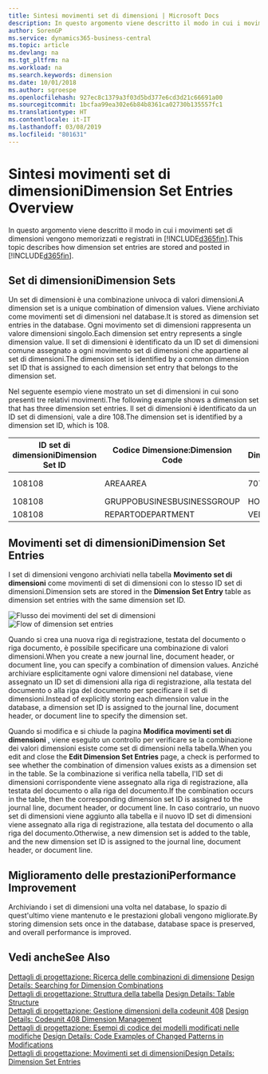 ```yaml
---
title: Sintesi movimenti set di dimensioni | Microsoft Docs
description: In questo argomento viene descritto il modo in cui i movimenti set di dimensioni vengono memorizzati e registrati in Dynamcis 365.
author: SorenGP
ms.service: dynamics365-business-central
ms.topic: article
ms.devlang: na
ms.tgt_pltfrm: na
ms.workload: na
ms.search.keywords: dimension
ms.date: 10/01/2018
ms.author: sgroespe
ms.openlocfilehash: 927ec8c1379a3f03d5bd377e6cd3d21c66691a00
ms.sourcegitcommit: 1bcfaa99ea302e6b84b8361ca02730b135557fc1
ms.translationtype: HT
ms.contentlocale: it-IT
ms.lasthandoff: 03/08/2019
ms.locfileid: "801631"
---
```

# <a name="dimension-set-entries-overview"></a><span data-ttu-id="a5a4d-103">Sintesi movimenti set di dimensioni</span><span class="sxs-lookup"><span data-stu-id="a5a4d-103">Dimension Set Entries Overview</span></span>
<span data-ttu-id="a5a4d-104">In questo argomento viene descritto il modo in cui i movimenti set di dimensioni vengono memorizzati e registrati in [!INCLUDE[d365fin](includes/d365fin_md.md)].</span><span class="sxs-lookup"><span data-stu-id="a5a4d-104">This topic describes how dimension set entries are stored and posted in [!INCLUDE[d365fin](includes/d365fin_md.md)].</span></span>  

## <a name="dimension-sets"></a><span data-ttu-id="a5a4d-105">Set di dimensioni</span><span class="sxs-lookup"><span data-stu-id="a5a4d-105">Dimension Sets</span></span>  
<span data-ttu-id="a5a4d-106">Un set di dimensioni è una combinazione univoca di valori dimensioni.</span><span class="sxs-lookup"><span data-stu-id="a5a4d-106">A dimension set is a unique combination of dimension values.</span></span> <span data-ttu-id="a5a4d-107">Viene archiviato come movimenti set di dimensioni nel database.</span><span class="sxs-lookup"><span data-stu-id="a5a4d-107">It is stored as dimension set entries in the database.</span></span> <span data-ttu-id="a5a4d-108">Ogni movimento set di dimensioni rappresenta un valore dimensioni singolo.</span><span class="sxs-lookup"><span data-stu-id="a5a4d-108">Each dimension set entry represents a single dimension value.</span></span> <span data-ttu-id="a5a4d-109">Il set di dimensioni è identificato da un ID set di dimensioni comune assegnato a ogni movimento set di dimensioni che appartiene al set di dimensioni.</span><span class="sxs-lookup"><span data-stu-id="a5a4d-109">The dimension set is identified by a common dimension set ID that is assigned to each dimension set entry that belongs to the dimension set.</span></span>  

<span data-ttu-id="a5a4d-110">Nel seguente esempio viene mostrato un set di dimensioni in cui sono presenti tre relativi movimenti.</span><span class="sxs-lookup"><span data-stu-id="a5a4d-110">The following example shows a dimension set that has three dimension set entries.</span></span> <span data-ttu-id="a5a4d-111">Il set di dimensioni è identificato da un ID set di dimensioni, vale a dire 108.</span><span class="sxs-lookup"><span data-stu-id="a5a4d-111">The dimension set is identified by a dimension set ID, which is 108.</span></span>  

|<span data-ttu-id="a5a4d-112">ID set di dimensioni</span><span class="sxs-lookup"><span data-stu-id="a5a4d-112">Dimension Set ID</span></span>|<span data-ttu-id="a5a4d-113">Codice Dimensione:</span><span class="sxs-lookup"><span data-stu-id="a5a4d-113">Dimension Code</span></span>|<span data-ttu-id="a5a4d-114">Codice Valore Dimensioni:</span><span class="sxs-lookup"><span data-stu-id="a5a4d-114">Dimension Value Code</span></span>|<span data-ttu-id="a5a4d-115">Nome valore dimensioni</span><span class="sxs-lookup"><span data-stu-id="a5a4d-115">Dimension Value Name</span></span>|  
|----------------------|--------------------|--------------------------|--------------------------|  
|<span data-ttu-id="a5a4d-116">108</span><span class="sxs-lookup"><span data-stu-id="a5a4d-116">108</span></span>|<span data-ttu-id="a5a4d-117">AREA</span><span class="sxs-lookup"><span data-stu-id="a5a4d-117">AREA</span></span>|<span data-ttu-id="a5a4d-118">70</span><span class="sxs-lookup"><span data-stu-id="a5a4d-118">70</span></span>|<span data-ttu-id="a5a4d-119">Nord America</span><span class="sxs-lookup"><span data-stu-id="a5a4d-119">America North</span></span>|  
|<span data-ttu-id="a5a4d-120">108</span><span class="sxs-lookup"><span data-stu-id="a5a4d-120">108</span></span>|<span data-ttu-id="a5a4d-121">GRUPPOBUSINES</span><span class="sxs-lookup"><span data-stu-id="a5a4d-121">BUSINESSGROUP</span></span>|<span data-ttu-id="a5a4d-122">HOME</span><span class="sxs-lookup"><span data-stu-id="a5a4d-122">HOME</span></span>|<span data-ttu-id="a5a4d-123">Home</span><span class="sxs-lookup"><span data-stu-id="a5a4d-123">Home</span></span>|  
|<span data-ttu-id="a5a4d-124">108</span><span class="sxs-lookup"><span data-stu-id="a5a4d-124">108</span></span>|<span data-ttu-id="a5a4d-125">REPARTO</span><span class="sxs-lookup"><span data-stu-id="a5a4d-125">DEPARTMENT</span></span>|<span data-ttu-id="a5a4d-126">VENDITE</span><span class="sxs-lookup"><span data-stu-id="a5a4d-126">SALES</span></span>|<span data-ttu-id="a5a4d-127">Vendite</span><span class="sxs-lookup"><span data-stu-id="a5a4d-127">Sales</span></span>|  

## <a name="dimension-set-entries"></a><span data-ttu-id="a5a4d-128">Movimenti set di dimensioni</span><span class="sxs-lookup"><span data-stu-id="a5a4d-128">Dimension Set Entries</span></span>  
<span data-ttu-id="a5a4d-129">I set di dimensioni vengono archiviati nella tabella **Movimento set di dimensioni** come movimenti di set di dimensioni con lo stesso ID set di dimensioni.</span><span class="sxs-lookup"><span data-stu-id="a5a4d-129">Dimension sets are stored in the **Dimension Set Entry** table as dimension set entries with the same dimension set ID.</span></span>  

<span data-ttu-id="a5a4d-130">![Flusso dei movimenti del set di dimensioni](media/dimensionentrynav7.png "Flusso dei movimenti del set di dimensioni")</span><span class="sxs-lookup"><span data-stu-id="a5a4d-130">![Flow of dimension set entries](media/dimensionentrynav7.png "Flow of dimension set entries")</span></span>  

<span data-ttu-id="a5a4d-131">Quando si crea una nuova riga di registrazione, testata del documento o riga documento, è possibile specificare una combinazione di valori dimensioni.</span><span class="sxs-lookup"><span data-stu-id="a5a4d-131">When you create a new journal line, document header, or document line, you can specify a combination of dimension values.</span></span> <span data-ttu-id="a5a4d-132">Anziché archiviare esplicitamente ogni valore dimensioni nel database, viene assegnato un ID set di dimensioni alla riga di registrazione, alla testata del documento o alla riga del documento per specificare il set di dimensioni.</span><span class="sxs-lookup"><span data-stu-id="a5a4d-132">Instead of explicitly storing each dimension value in the database, a dimension set ID is assigned to the journal line, document header, or document line to specify the dimension set.</span></span>  

<span data-ttu-id="a5a4d-133">Quando si modifica e si chiude la pagina **Modifica movimenti set di dimensioni** , viene eseguito un controllo per verificare se la combinazione dei valori dimensioni esiste come set di dimensioni nella tabella.</span><span class="sxs-lookup"><span data-stu-id="a5a4d-133">When you edit and close the **Edit Dimension Set Entries** page, a check is performed to see whether the combination of dimension values exists as a dimension set in the table.</span></span> <span data-ttu-id="a5a4d-134">Se la combinazione si verifica nella tabella, l'ID set di dimensioni corrispondente viene assegnato alla riga di registrazione, alla testata del documento o alla riga del documento.</span><span class="sxs-lookup"><span data-stu-id="a5a4d-134">If the combination occurs in the table, then the corresponding dimension set ID is assigned to the journal line, document header, or document line.</span></span> <span data-ttu-id="a5a4d-135">In caso contrario, un nuovo set di dimensioni viene aggiunto alla tabella e il nuovo ID set di dimensioni viene assegnato alla riga di registrazione, alla testata del documento o alla riga del documento.</span><span class="sxs-lookup"><span data-stu-id="a5a4d-135">Otherwise, a new dimension set is added to the table, and the new dimension set ID is assigned to the journal line, document header, or document line.</span></span>  

## <a name="performance-improvement"></a><span data-ttu-id="a5a4d-136">Miglioramento delle prestazioni</span><span class="sxs-lookup"><span data-stu-id="a5a4d-136">Performance Improvement</span></span>  
<span data-ttu-id="a5a4d-137">Archiviando i set di dimensioni una volta nel database, lo spazio di quest'ultimo viene mantenuto e le prestazioni globali vengono migliorate.</span><span class="sxs-lookup"><span data-stu-id="a5a4d-137">By storing dimension sets once in the database, database space is preserved, and overall performance is improved.</span></span>  

## <a name="see-also"></a><span data-ttu-id="a5a4d-138">Vedi anche</span><span class="sxs-lookup"><span data-stu-id="a5a4d-138">See Also</span></span>  
<span data-ttu-id="a5a4d-139">[Dettagli di progettazione: Ricerca delle combinazioni di dimensione](design-details-searching-for-dimension-combinations.md) </span><span class="sxs-lookup"><span data-stu-id="a5a4d-139">[Design Details: Searching for Dimension Combinations](design-details-searching-for-dimension-combinations.md) </span></span>  
<span data-ttu-id="a5a4d-140">[Dettagli di progettazione: Struttura della tabella](design-details-table-structure.md) </span><span class="sxs-lookup"><span data-stu-id="a5a4d-140">[Design Details: Table Structure](design-details-table-structure.md) </span></span>  
<span data-ttu-id="a5a4d-141">[Dettagli di progettazione: Gestione dimensioni della codeunit 408](design-details-codeunit-408-dimension-management.md) </span><span class="sxs-lookup"><span data-stu-id="a5a4d-141">[Design Details: Codeunit 408 Dimension Management](design-details-codeunit-408-dimension-management.md) </span></span>  
<span data-ttu-id="a5a4d-142">[Dettagli di progettazione: Esempi di codice dei modelli modificati nelle modifiche](design-details-code-examples-of-changed-patterns-in-modifications.md) </span><span class="sxs-lookup"><span data-stu-id="a5a4d-142">[Design Details: Code Examples of Changed Patterns in Modifications](design-details-code-examples-of-changed-patterns-in-modifications.md) </span></span>  
[<span data-ttu-id="a5a4d-143">Dettagli di progettazione: Movimenti set di dimensioni</span><span class="sxs-lookup"><span data-stu-id="a5a4d-143">Design Details: Dimension Set Entries</span></span>](design-details-dimension-set-entries.md)   
